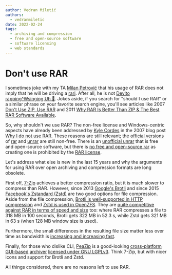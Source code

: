 ```yaml
---
author: Vedran Miletić
authors:
  - vedranmiletic
date: 2022-02-24
tags:
  - archiving and compression
  - free and open-source software
  - software licensing
  - web standards
---
```


# Don't use RAR

I sometimes joke with my TA [Milan Petrović](https://milanxpetrovic.github.io/) that his usage of RAR does not imply that he will be driving a [rari](https://www.urbandictionary.com/define.php?term=rari). After all, he is not [Devito rapping^Wsinging Uh 😤](https://youtu.be/_uOoV0mtX3E). Jokes aside, if you search for "should I use RAR" or a similar phrase on your favorite search engine, you'll see articles like 2007 [Don't Use ZIP, Use RAR](https://blog.codinghorror.com/dont-use-zip-use-rar/) and 2011 [Why RAR Is Better Than ZIP & The Best RAR Software Available](https://www.makeuseof.com/tag/rar-zip-rar-software/).

<!-- more -->

So, why shouldn't we use RAR? The non-free license and Windows-centric aspects have already been addressed by [Kyle Cordes](https://kylecordes.com/) in the 2007 blog post [Why I do not use RAR](https://kylecordes.com/2007/no-rar). These reasons are still relevant; the [official versions](https://www.rarlab.com/rar_add.htm) of [rar](https://tracker.debian.org/pkg/rar) and [unrar](https://tracker.debian.org/pkg/unrar-nonfree) are still non-free. There is an [unofficial unrar](https://gitlab.com/bgermann/unrar-free) that is free and open-source software, but there is [no free and open-source rar](https://peazip.github.io/free-rar-create.html) as creating one is prohibited by the [RAR license](https://www.win-rar.com/winrarlicense.html).

Let's address what else is new in the last 15 years and why the arguments for using RAR over open archiving and compression formats are long obsolete.

First off, [7-Zip](https://www.7-zip.org/) achieves a better compression ratio, but it is much slower to compress than RAR. However, since 2013 [Google's Brotli](https://www.brotli.org/) and since 2015 [Facebook's Zstandard (Zstd)](https://facebook.github.io/zstd/) are two good options for file compression. Aside from the file compression, [Brotli is well-supported in HTTP compression](https://caniuse.com/brotli) and [Zstd is used in OpenZFS](https://papers.freebsd.org/2018/bsdcan/jude-zfs_zstd/). They are [quite competitive against RAR in terms of speed and size](https://peazip.github.io/fast-compression-benchmark-brotli-zstandard.html) too: where RAR compresses a file to 318 MB in 100 seconds, Brotli gets 322 MB in 52.3 s, while Zstd gets 321 MB in 63 s (when 128 MB window size is used).

Furthermore, the small differences in the resulting file size matter less over time as bandwidth is [increasing and increasing fast](https://www.speedtest.net/global-index).

Finally, for those who dislike CLI, [PeaZip](https://peazip.github.io/) is a good-looking [cross-platform](https://peazip.github.io/peazip-linux.html) [GUI-based](https://peazip.github.io/peazip-macos.html) [archiver](https://peazip.github.io/peazip-64bit.html) [licensed under GNU LGPLv3](https://peazip.github.io/peazip-sources.html). Think 7-Zip, but with nicer icons and support for Brotli and Zstd.

All things considered, there are no reasons left to use RAR.
